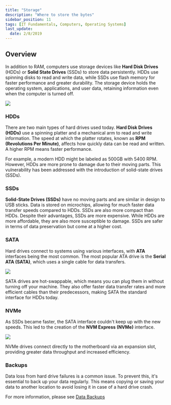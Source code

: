 ```yaml
---
title: "Storage"
description: "Where to store the bytes"
sidebar_position: 11
tags: [IT Fundamentals, Computers, Operating Systems]
last_update:
  date: 2/8/2019
---
```


## Overview 

In addition to RAM, computers use storage devices like **Hard Disk Drives** (HDDs) or **Solid State Drives** (SSDs) to store data persistently. HDDs use spinning disks to read and write data, while SSDs use flash memory for faster performance and greater durability. The storage device holds the operating system, applications, and user data, retaining information even when the computer is turned off.

<div class="img-center">

![](/img/docs/ssd-vs-hdd-hero-1688630547197.jpeg)

</div>


### HDDs

There are two main types of hard drives used today. **Hard Disk Drives (HDDs)** use a spinning platter and a mechanical arm to read and write information. The speed at which the platter rotates, known as **RPM (Revolutions Per Minute)**, affects how quickly data can be read and written. A higher RPM means faster performance. 

For example, a modern HDD might be labeled as 500GB with 5400 RPM. However, HDDs are more prone to damage due to their moving parts. This vulnerability has been addressed with the introduction of solid-state drives (SSDs).

### SSDs

**Solid-State Drives (SSDs)** have no moving parts and are similar in design to USB sticks. Data is stored on microchips, allowing for much faster data transfer speeds compared to HDDs. SSDs are also more compact than HDDs. Despite their advantages, SSDs are more expensive. While HDDs are more affordable, they are also more susceptible to damage. SSDs are safer in terms of data preservation but come at a higher cost.

### SATA

Hard drives connect to systems using various interfaces, with **ATA** interfaces being the most common. The most popular ATA drive is the **Serial ATA (SATA)**, which uses a single cable for data transfers.

<div class="img-center">

![](/img/docs/comphwsatainterface.png)

</div>

SATA drives are hot-swappable, which means you can plug them in without turning off your machine. They also offer faster data transfer rates and more efficient cables than their predecessors, making SATA the standard interface for HDDs today.

### NVMe

As SSDs became faster, the SATA interface couldn't keep up with the new speeds. This led to the creation of the **NVM Express (NVMe)** interface.

<div class="img-center">

![](/img/docs/comphwnvmeslot.png)

</div>

NVMe drives connect directly to the motherboard via an expansion slot, providing greater data throughput and increased efficiency.

### Backups

Data loss from hard drive failures is a common issue. To prevent this, it's essential to back up your data regularly. This means copying or saving your data to another location to avoid losing it in case of a hard drive crash. 

For more information, please see [Data Backups](/docs/007-Cybersecurity/003-Security-Architecture/014-Data-Backups.md)

